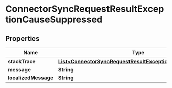

# ConnectorSyncRequestResultExceptionCauseSuppressed

## Properties

Name | Type | Description | Notes
------------ | ------------- | ------------- | -------------
**stackTrace** | [**List&lt;ConnectorSyncRequestResultExceptionCauseStackTrace&gt;**](ConnectorSyncRequestResultExceptionCauseStackTrace) |  |  [optional]
**message** | **String** |  |  [optional]
**localizedMessage** | **String** |  |  [optional]



